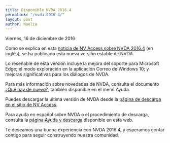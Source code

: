 ```yaml
---
title: Disponible NVDA 2016.4
permalink: "/nvda-2016-4/"
layout: post
author: Noelia
---
```


<footer>Viernes, 16 de diciembre de 2016</footer>

Como se explica en esta [noticia de NV Access sobre NVDA 2016.4](http://www.nvaccess.org/post/nvda-2016-4-now-available/) (en inglés), se ha publicado esta nueva versión estable de NVDA.

Lo reseñable de esta versión incluye la mejora del soporte para Microsoft Edge; el modo exploración en la aplicación Correo de Windows 10; y mejoras significativas para los diálogos de NVDA.

Para más información sobre novedades de NVDA, consulta el documento [¿Qué hay de nuevo?](https://nvdaes.github.io/nvda/changes.html), también disponible en el menú Ayuda.

Puedes descargar la última versión de NVDA desde la [página de descarga en el sitio de NV Access](http://www.nvaccess.org/download/).

Para ayuda en español sobre NVDA o el procedimiento de descarga, consulta la [página Ayuda y descarga](https://nvdaes.github.io/ayuda/) disponible en esta web.

Te deseamos una buena experiencia con NVDA 2016.4, y esperamos contar contigo para seguir construyendo nuestra comunidad. 
